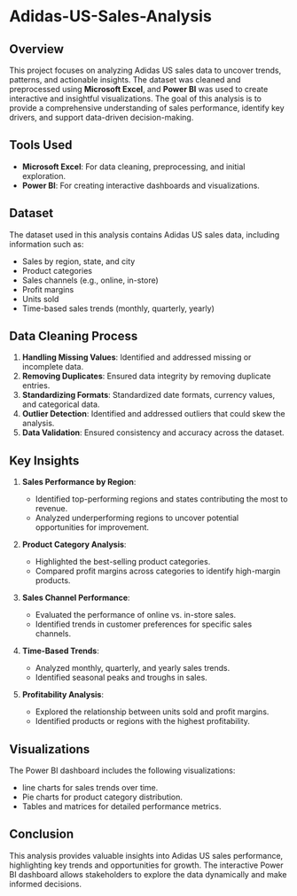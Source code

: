 # Adidas-US-Sales-Analysis

## Overview
This project focuses on analyzing Adidas US sales data to uncover trends, patterns, and actionable insights. The dataset was cleaned and preprocessed using **Microsoft Excel**, and **Power BI** was used to create interactive and insightful visualizations. The goal of this analysis is to provide a comprehensive understanding of sales performance, identify key drivers, and support data-driven decision-making.

## Tools Used
- **Microsoft Excel**: For data cleaning, preprocessing, and initial exploration.
- **Power BI**: For creating interactive dashboards and visualizations.

## Dataset
The dataset used in this analysis contains Adidas US sales data, including information such as:
- Sales by region, state, and city
- Product categories
- Sales channels (e.g., online, in-store)
- Profit margins
- Units sold
- Time-based sales trends (monthly, quarterly, yearly)

## Data Cleaning Process
1. **Handling Missing Values**: Identified and addressed missing or incomplete data.
2. **Removing Duplicates**: Ensured data integrity by removing duplicate entries.
3. **Standardizing Formats**: Standardized date formats, currency values, and categorical data.
4. **Outlier Detection**: Identified and addressed outliers that could skew the analysis.
5. **Data Validation**: Ensured consistency and accuracy across the dataset.

## Key Insights
1. **Sales Performance by Region**:
   - Identified top-performing regions and states contributing the most to revenue.
   - Analyzed underperforming regions to uncover potential opportunities for improvement.

2. **Product Category Analysis**:
   - Highlighted the best-selling product categories.
   - Compared profit margins across categories to identify high-margin products.

3. **Sales Channel Performance**:
   - Evaluated the performance of online vs. in-store sales.
   - Identified trends in customer preferences for specific sales channels.

4. **Time-Based Trends**:
   - Analyzed monthly, quarterly, and yearly sales trends.
   - Identified seasonal peaks and troughs in sales.

5. **Profitability Analysis**:
   - Explored the relationship between units sold and profit margins.
   - Identified products or regions with the highest profitability.

## Visualizations
The Power BI dashboard includes the following visualizations:
- line charts for sales trends over time.
- Pie charts for product category distribution.
- Tables and matrices for detailed performance metrics.

## Conclusion
This analysis provides valuable insights into Adidas US sales performance, highlighting key trends and opportunities for growth. The interactive Power BI dashboard allows stakeholders to explore the data dynamically and make informed decisions.
